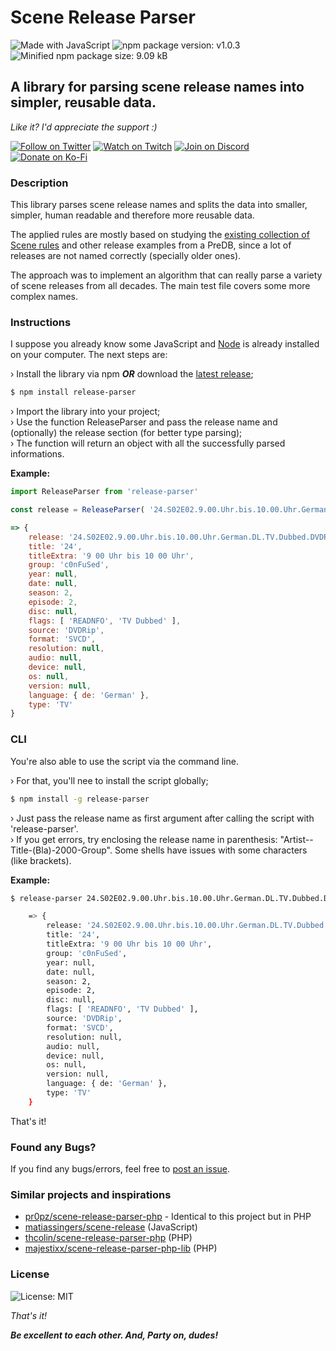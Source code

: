 # __Scene Release Parser__

![Made with JavaScript](https://img.shields.io/static/v1?label&message=JavaScript&color=f0db4f&logo=javascript&logoColor=323330)
![npm package version: v1.0.3](https://img.shields.io/npm/v/release-parser?color=CC3534&logo=npm)
![Minified npm package size: 9.09 kB](https://img.shields.io/bundlephobia/minzip/release-parser?color=CC3534&logo=npm)

## __A library for parsing scene release names into simpler, reusable data.__

_Like it? I'd appreciate the support :)_

[![Follow on Twitter](https://img.shields.io/static/v1?label=Follow%20on&message=Twitter&color=1DA1F2&logo=twitter&logoColor=fff)](https://propz.de/twitter/)
[![Watch on Twitch](https://img.shields.io/static/v1?label=Watch%20on&message=Twitch&color=bf94ff&logo=twitch&logoColor=fff)](https://propz.de/twitch/)
[![Join on Discord](https://img.shields.io/static/v1?label=Join%20on&message=Discord&color=7289da&logo=discord&logoColor=fff)](https://propz.de/discord/)
[![Donate on Ko-Fi](https://img.shields.io/static/v1?label=Donate%20on&message=Ko-Fi&color=ff5f5f&logo=kofi&logoColor=fff)](https://propz.de/kofi/)

### __Description__

This library parses scene release names and splits the data into smaller, simpler, human readable and therefore more reusable data.

The applied rules are mostly based on studying the [existing collection of Scene rules](https://scenerules.org/) and other release examples from a PreDB, since a lot of releases are not named correctly (specially older ones).

The approach was to implement an algorithm that can really parse a variety of scene releases from all decades. The main test file covers some more complex names.


### __Instructions__

I suppose you already know some JavaScript and [Node](https://nodejs.org/en/) is already installed on your computer. The next steps are:

› Install the library via npm ___OR___ download the [latest release](https://github.com/pr0pz/scene-release-parser/releases/latest);

```sh
$ npm install release-parser
```

› Import the library into your project;\
› Use the function ReleaseParser and pass the release name and (optionally) the release section (for better type parsing);\
› The function will return an object with all the successfully parsed informations.

__Example:__

```js
import ReleaseParser from 'release-parser'

const release = ReleaseParser( '24.S02E02.9.00.Uhr.bis.10.00.Uhr.German.DL.TV.Dubbed.DVDRip.SVCD.READ.NFO-c0nFuSed', 'tv' )

=> {
    release: '24.S02E02.9.00.Uhr.bis.10.00.Uhr.German.DL.TV.Dubbed.DVDRip.SVCD.READ.NFO-c0nFuSed',
    title: '24',
    titleExtra: '9 00 Uhr bis 10 00 Uhr',
    group: 'c0nFuSed',
    year: null,
    date: null,
    season: 2,
    episode: 2,
    disc: null,
    flags: [ 'READNFO', 'TV Dubbed' ],
    source: 'DVDRip',
    format: 'SVCD',
    resolution: null,
    audio: null,
    device: null,
    os: null,
    version: null,
    language: { de: 'German' },
    type: 'TV'
}
```


### __CLI__

You're also able to use the script via the command line.

› For that, you'll nee to install the script globally;
```sh
$ npm install -g release-parser
```

› Just pass the release name as first argument after calling the script with 'release-parser'.\
› If you get errors, try enclosing the release name in parenthesis: "Artist--Title-(Bla)-2000-Group". Some shells have issues with some characters (like brackets).

__Example:__
```sh
$ release-parser 24.S02E02.9.00.Uhr.bis.10.00.Uhr.German.DL.TV.Dubbed.DVDRip.SVCD.READ.NFO-c0nFuSed

    => {
        release: '24.S02E02.9.00.Uhr.bis.10.00.Uhr.German.DL.TV.Dubbed.DVDRip.SVCD.READ.NFO-c0nFuSed',
        title: '24',
        titleExtra: '9 00 Uhr bis 10 00 Uhr',
        group: 'c0nFuSed',
        year: null,
        date: null,
        season: 2,
        episode: 2,
        disc: null,
        flags: [ 'READNFO', 'TV Dubbed' ],
        source: 'DVDRip',
        format: 'SVCD',
        resolution: null,
        audio: null,
        device: null,
        os: null,
        version: null,
        language: { de: 'German' },
        type: 'TV'
    }
```

That's it!

### __Found any Bugs?__

If you find any bugs/errors, feel free to [post an issue](https://github.com/pr0pz/scene-release-parser/issues).

### __Similar projects and inspirations__
- [pr0pz/scene-release-parser-php](https://github.com/pr0pz/scene-release-parser-php) - Identical to this project but in PHP
- [matiassingers/scene-release](https://github.com/matiassingers/scene-release) (JavaScript)
- [thcolin/scene-release-parser-php](https://github.com/thcolin/scene-release-parser-php) (PHP)
- [majestixx/scene-release-parser-php-lib](https://github.com/majestixx/scene-release-parser-php-lib) (PHP)


### __License__

![License: MIT](https://img.shields.io/npm/l/release-parser)

_That's it!_

___Be excellent to each other. And, Party on, dudes!___
